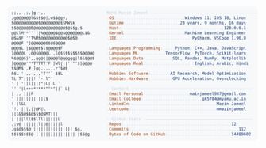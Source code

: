<picture>
  <source srcset="https://raw.githubusercontent.com/mmazinjameel/mmazinjameel/main/dark_mode.svg?v=1755807100" media="(prefers-color-scheme: dark)">
  <img src="https://raw.githubusercontent.com/mmazinjameel/mmazinjameel/main/light_mode.svg?v=1755807100">
</picture>
